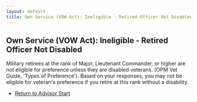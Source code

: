 ```yaml
---
layout: default
title: Own Service (VOW Act): Ineligible - Retired Officer Not Disabled
---
```


## Own Service (VOW Act): Ineligible - Retired Officer Not Disabled

Military retirees at the rank of Major, Lieutenant Commander, or higher are not eligible for preference unless they are disabled veterans. (OPM Vet Guide, 'Types of Preference'). Based on your responses, you may not be eligible for veteran's preference if you retire at this rank without a disability.

*   [Return to Advisor Start](./start.md)
